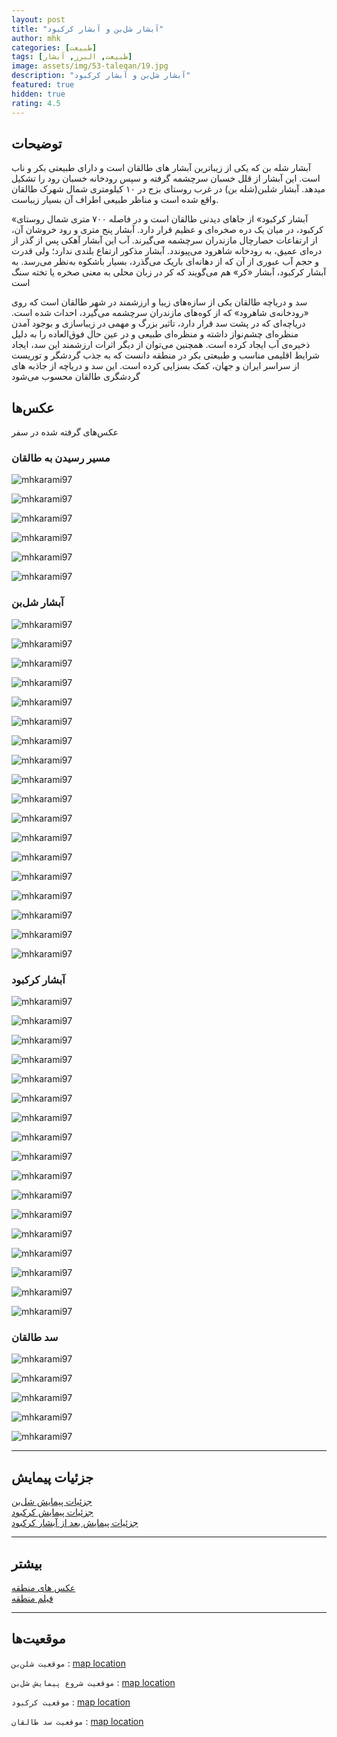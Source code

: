 ```yaml
---
layout: post
title: "آبشار شل‌بن و آبشار کرکبود"
author: mhk
categories: [طبیعت]
tags: [طبیعت, البرز, آبشار]
image: assets/img/53-taleqan/19.jpg
description: "آبشار شل‌بن و آبشار کرکبود"
featured: true
hidden: true
rating: 4.5
---
```


## توضیحات
آبشار شله بن که یکی از زیباترین آبشار های طالقان است و دارای طبیعتی بکر و ناب است. این آبشار از قلل خسبان سرچشمه گرفته و سپس رودخانه خسبان رود را تشکیل میدهد. آبشار شلبن(شله بن) در غرب روستای بزج در ۱۰ کیلومتری شمال شهرک طالقان واقع شده است و مناظر طبیعی اطراف آن بسیار زیباست.   

«آبشار کرکبود» از جاهای دیدنی طالقان است و در فاصله ۷۰۰ متری شمال روستای کرکبود، در میان یک دره صخره‌ای و عظیم قرار دارد. آبشار پنج متری و رود خروشان آن، از ارتفاعات حصارچال مازندران سرچشمه می‌گیرند. آب این آبشار آهکی پس از گذر از دره‌ای عمیق، به رودخانه شاهرود می‌پیوندد. آبشار مذکور ارتفاع بلندی ندارد؛ ولی قدرت و حجم آب عبوری از آن که از دهانه‌ای باریک می‌گذرد، بسیار باشکوه به‌نظر می‌رسد. به آبشار کرکبود، آبشار «کر» هم می‌گویند که کر در زبان محلی به معنی صخره يا تخته سنگ است  

سد و دریاچه‌ طالقان یکی از سازه‌های زیبا و ارزشمند در شهر طالقان است که روی «رودخانه‌ی شاهرود» که از کوه‌های مازندران سرچشمه می‌گیرد، احداث شده است. دریاچه‌ای که در پشت سد قرار دارد، تاثیر بزرگ و مهمی در زیباسازی و بوجود آمدن منظره‌ای چشم‌نواز داشته و منظره‌ای طبیعی و در عین حال فوق‌العاده را به دلیل ذخیره‌ی آب ایجاد کرده است. همچنین می‌توان از دیگر اثرات ارزشمند این سد، ایجاد شرایط اقلیمی مناسب و طبیعتی بکر در منطقه دانست که به جذب گردشگر و توریست از سراسر ایران و جهان، کمک بسزایی کرده است. این سد و دریاچه از جاذبه های گردشگری طالقان محسوب می‌شود  

## عکس‌ها
عکس‌های گرفته شده در سفر

### مسیر رسیدن به طالقان
![mhkarami97](/assets/img/53-taleqan/01.jpg)  

![mhkarami97](/assets/img/53-taleqan/02.jpg)  

![mhkarami97](/assets/img/53-taleqan/03.jpg)  

![mhkarami97](/assets/img/53-taleqan/04.jpg)  

![mhkarami97](/assets/img/53-taleqan/05.jpg)  

![mhkarami97](/assets/img/53-taleqan/06.jpg)  

### آبشار شل‌بن
![mhkarami97](/assets/img/53-taleqan/07.jpg)  

![mhkarami97](/assets/img/53-taleqan/08.jpg)  

![mhkarami97](/assets/img/53-taleqan/09.jpg)  

![mhkarami97](/assets/img/53-taleqan/10.jpg)  

![mhkarami97](/assets/img/53-taleqan/11.jpg)  

![mhkarami97](/assets/img/53-taleqan/12.jpg)  

![mhkarami97](/assets/img/53-taleqan/13.jpg)  

![mhkarami97](/assets/img/53-taleqan/14.jpg)  

![mhkarami97](/assets/img/53-taleqan/15.jpg)  

![mhkarami97](/assets/img/53-taleqan/16.jpg)  

![mhkarami97](/assets/img/53-taleqan/17.jpg)  

![mhkarami97](/assets/img/53-taleqan/18.jpg)  

![mhkarami97](/assets/img/53-taleqan/19.jpg)  

![mhkarami97](/assets/img/53-taleqan/20.jpg)  

![mhkarami97](/assets/img/53-taleqan/21.jpg)  

![mhkarami97](/assets/img/53-taleqan/22.jpg)  

![mhkarami97](/assets/img/53-taleqan/23.jpg)  

![mhkarami97](/assets/img/53-taleqan/24.jpg)  

### آبشار کرکبود
![mhkarami97](/assets/img/53-taleqan/25.jpg)  

![mhkarami97](/assets/img/53-taleqan/26.jpg)  

![mhkarami97](/assets/img/53-taleqan/27.jpg)  

![mhkarami97](/assets/img/53-taleqan/28.jpg)  

![mhkarami97](/assets/img/53-taleqan/29.jpg)  

![mhkarami97](/assets/img/53-taleqan/30.jpg)  

![mhkarami97](/assets/img/53-taleqan/31.jpg)  

![mhkarami97](/assets/img/53-taleqan/32.jpg)  

![mhkarami97](/assets/img/53-taleqan/33.jpg)  

![mhkarami97](/assets/img/53-taleqan/34.jpg)  

![mhkarami97](/assets/img/53-taleqan/35.jpg)  

![mhkarami97](/assets/img/53-taleqan/36.jpg)  

![mhkarami97](/assets/img/53-taleqan/37.jpg)  

![mhkarami97](/assets/img/53-taleqan/38.jpg)  

![mhkarami97](/assets/img/53-taleqan/39.jpg)  

![mhkarami97](/assets/img/53-taleqan/40.jpg)  

![mhkarami97](/assets/img/53-taleqan/41.jpg)  

### سد طالقان
![mhkarami97](/assets/img/53-taleqan/42.jpg)  

![mhkarami97](/assets/img/53-taleqan/43.jpg)  

![mhkarami97](/assets/img/53-taleqan/44.jpg)  

![mhkarami97](/assets/img/53-taleqan/45.jpg)  

![mhkarami97](/assets/img/53-taleqan/46.jpg)  

---

## جزئیات پیمایش
[جزئیات پیمایش شل‌بن](/assets/img/53-taleqan/47.jpg)  
[جزئیات پیمایش کرکبود](/assets/img/53-taleqan/48.jpg)  
[جزئیات پیمایش بعد از آبشار کرکبود](/assets/img/53-taleqan/49.jpg)  

---

## بیشتر
[عکس های منطقه](https://www.instagram.com/p/CeB3ImMDrxA/)  
[فیلم منطقه]()  

---

## موقعیت‌ها
`موقعیت شلن‌بن` : [map location](https://www.google.com/maps/place/Sheleben+Waterfall/@36.2024794,50.786958,14.32z/data=!4m12!1m6!3m5!1s0x0:0x2696c8a624024464!2sKarkabud+Waterfall!8m2!3d36.2205324!4d50.8551024!3m4!1s0x3f8c5b43200ac6b1:0xe61c146c63def854!8m2!3d36.2120623!4d50.8065436)  

`موقعیت شروع پیمایش شل‌بن` : [map location](https://www.google.com/maps/place/Khosban,+Alborz+Province,+Iran/@36.1963162,50.7753984,14.32z/data=!4m12!1m6!3m5!1s0x0:0x2696c8a624024464!2sKarkabud+Waterfall!8m2!3d36.2205324!4d50.8551024!3m4!1s0x3f8c5bba95d1d373:0x96ba7876b171ee76!8m2!3d36.1954386!4d50.7884324)  

`موقعیت کرکبود` : [map location](https://www.google.com/maps/place/Karkabud+Waterfall/@36.2205324,50.8551024,15z/data=!4m5!3m4!1s0x0:0x2696c8a624024464!8m2!3d36.2205324!4d50.8551024)  

`موقعیت سد طالقان` : [map location](https://www.google.com/maps/place/%D8%AF%D8%B1%DB%8C%D8%A7%DA%86%D9%87+%D8%B7%D8%A7%D9%84%D9%82%D8%A7%D9%86%E2%80%AD/@36.166024,50.7111564,15.38z/data=!4m12!1m6!3m5!1s0x0:0x2696c8a624024464!2sKarkabud+Waterfall!8m2!3d36.2205324!4d50.8551024!3m4!1s0x3f8c592011c2fb11:0xfc415de810fa80e0!8m2!3d36.1672303!4d50.7141798)  